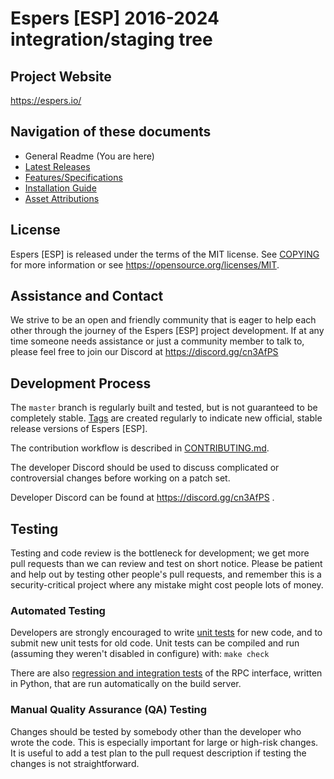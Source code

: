 Espers [ESP] 2016-2024 integration/staging tree
===============================================


Project Website
-------------------------
https://espers.io/


Navigation of these documents
--------------------------
- General Readme (You are here)
- [Latest Releases](https://github.com/CryptoCoderz/Espers/releases)
- [Features/Specifications](doc/README.md)
- [Installation Guide](INSTALL.md)
- [Asset Attributions](doc/assets-attribution.md)


License
-------
Espers [ESP] is released under the terms of the MIT license. See [COPYING](COPYING) for more
information or see https://opensource.org/licenses/MIT.

Assistance and Contact
--------------------
We strive to be an open and friendly community that is eager to help each other through 
the journey of the Espers [ESP] project development. If at any time someone needs assistance
or just a community member to talk to, please feel free to join our Discord at https://discord.gg/cn3AfPS

Development Process
-------------------
The `master` branch is regularly built and tested, but is not guaranteed to be
completely stable. [Tags](https://github.com/CryptoCoderz/Espers/tags) are created
regularly to indicate new official, stable release versions of Espers [ESP].

The contribution workflow is described in [CONTRIBUTING.md](CONTRIBUTING.md).

The developer Discord should be used to discuss complicated or controversial changes 
before working on a patch set.

Developer Discord can be found at https://discord.gg/cn3AfPS .

Testing
-------
Testing and code review is the bottleneck for development; we get more pull
requests than we can review and test on short notice. Please be patient and help out by testing
other people's pull requests, and remember this is a security-critical project where any mistake might cost people
lots of money.

### Automated Testing

Developers are strongly encouraged to write [unit tests](/doc/unit-tests.md) for new code, and to
submit new unit tests for old code. Unit tests can be compiled and run
(assuming they weren't disabled in configure) with: `make check`

There are also [regression and integration tests](/qa) of the RPC interface, written
in Python, that are run automatically on the build server.

### Manual Quality Assurance (QA) Testing

Changes should be tested by somebody other than the developer who wrote the
code. This is especially important for large or high-risk changes. It is useful
to add a test plan to the pull request description if testing the changes is
not straightforward.
